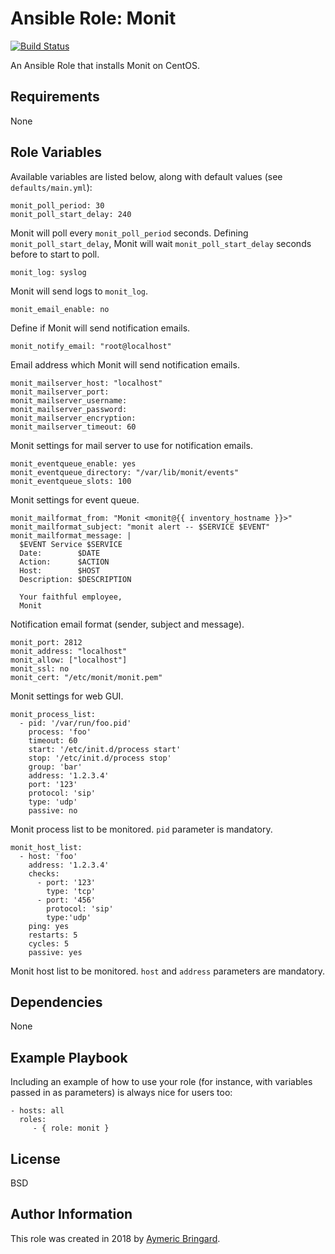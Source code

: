 Ansible Role: Monit
===================

[![Build Status](https://travis-ci.org/diadzine/ansible-role-monit.svg?branch=master)](https://travis-ci.org/diadzine/ansible-role-monit)

An Ansible Role that installs Monit on CentOS.

Requirements
------------

None

Role Variables
--------------

Available variables are listed below, along with default values (see `defaults/main.yml`):

    monit_poll_period: 30
    monit_poll_start_delay: 240

Monit will poll every `monit_poll_period` seconds. Defining `monit_poll_start_delay`, Monit will wait `monit_poll_start_delay` seconds before to start to poll.

    monit_log: syslog

Monit will send logs to `monit_log`.

    monit_email_enable: no

Define if Monit will send notification emails.

    monit_notify_email: "root@localhost"

Email address which Monit will send notification emails.

    monit_mailserver_host: "localhost"
    monit_mailserver_port:
    monit_mailserver_username:
    monit_mailserver_password:
    monit_mailserver_encryption:
    monit_mailserver_timeout: 60

Monit settings for mail server to use for notification emails.

    monit_eventqueue_enable: yes
    monit_eventqueue_directory: "/var/lib/monit/events"
    monit_eventqueue_slots: 100

Monit settings for event queue.

    monit_mailformat_from: "Monit <monit@{{ inventory_hostname }}>"
    monit_mailformat_subject: "monit alert -- $SERVICE $EVENT"
    monit_mailformat_message: |
      $EVENT Service $SERVICE
      Date:        $DATE
      Action:      $ACTION
      Host:        $HOST
      Description: $DESCRIPTION

      Your faithful employee,
      Monit

Notification email format (sender, subject and message).

    monit_port: 2812
    monit_address: "localhost"
    monit_allow: ["localhost"]
    monit_ssl: no
    monit_cert: "/etc/monit/monit.pem"

Monit settings for web GUI.

    monit_process_list:
      - pid: '/var/run/foo.pid'
        process: 'foo'
        timeout: 60
        start: '/etc/init.d/process start'
        stop: '/etc/init.d/process stop'
        group: 'bar'
        address: '1.2.3.4'
        port: '123'
        protocol: 'sip'
        type: 'udp'
        passive: no

Monit process list to be monitored. `pid` parameter is mandatory.

    monit_host_list:
      - host: 'foo'
        address: '1.2.3.4'
        checks:
          - port: '123'
            type: 'tcp'
          - port: '456'
            protocol: 'sip'
            type:'udp'
        ping: yes
        restarts: 5
        cycles: 5
        passive: yes

Monit host list to be monitored. `host` and `address` parameters are mandatory.

Dependencies
------------

None

Example Playbook
----------------

Including an example of how to use your role (for instance, with variables passed in as parameters) is always nice for users too:

    - hosts: all
      roles:
         - { role: monit }

License
-------

BSD

Author Information
------------------

This role was created in 2018 by [Aymeric Bringard](https://github.com/diadzine).
